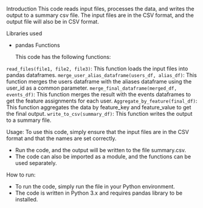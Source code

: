Introduction
This code reads input files, processes the data, and writes the output to a summary csv file. The input files are in the CSV format, and the output file will also be in CSV format.

Libraries used
* pandas
Functions

    This code has the following functions:

`read_files(file1, file2, file3)`: This function loads the input files into pandas dataframes.
`merge_user_alias_dataframe(users_df, alias_df)`: This function merges the users dataframe with the aliases dataframe using the user_id as a common parameter.
`merge_final_dataframe(merged_df, events_df)`: This function merges the result with the events dataframes to get the feature assignments for each user.
`Aggregate_by_feature(final_df)`: This function aggregates the data by feature_key and feature_value to get the final output.
`write_to_csv(summary_df)`: This function writes the output to a summary file.

Usage:
    To use this code, simply ensure that the input files are in the CSV format and that the names are set correctly.
* Run the code, and the output will be written to the file summary.csv.
* The code can also be imported as a module, and the functions can be used separately.

How to run:
* To run the code, simply run the file in your Python environment.
* The code is written in Python 3.x and requires pandas library to be installed.
